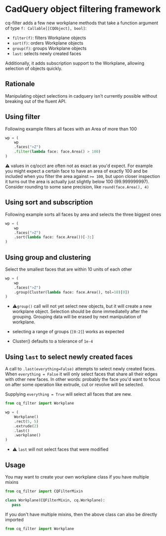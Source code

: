 # CadQuery object filtering framework


cq-filter adds a few new workplane methods that take a function argument
of type `f: Callable[[CQObject], bool]`:

* `filter(f)`: filters Workplane objects
* `sort(f)`: orders Workplane objects
* `group(f)`: groups Workplane objects
* `last`: selects newly created faces

Additionally, it adds subscription support to the Workplane, allowing 
selection of objects quickly.

## Rationale

Manipulating object selections in cadquery isn't currently possible without breaking out of the fluent API.


## Using filter

Following example filters all faces with an Area of more than 100

```python
wp = (
    wp
    .faces(">Z")
    .filter(lambda face: face.Area() > 100)
)
```

⚠️ values in cq/occt are often not as exact as you'd expect. For example you might expect a certain 
face to have an area of exactly 100 and be included when you filter the area against `>= 100`, but upon
closer inspection it turns out the area is actually just slightly below 100 (99.999999997). Consider rounding to some
sane precision, like `round(face.Area(), 4)`

## Using sort and subscription

Following example sorts all faces by area and selects the three biggest ones

```python
wp = (
    wp
    .faces(">Z")
    .sort(lambda face: face.Area())[-3:]
)
```

## Using group and clustering


Select the smallest faces that are within 10 units of each other

```python
wp = (
    wp
    .faces(">Z")
    .group(Cluster(lambda face: face.Area(), tol=10)[0])
)
```

* ⚠️`group()` call will not yet select new objects, but it will create a new workplane object.
Selection should be done immediatelly after the grouping. Grouping data will be erased by 
next manipulation of workplane.

* selecting a range of groups (`[0:2]`) works as expected

* Cluster() defaults to a tolerance of `1e-4`

## Using `last` to select newly created faces

A call to `.last(everything=False)` attempts to select newly created faces. When `everything = False` it will only
select faces that share all their edges with other new faces. In other words: probably the face you'd want to focus on
after some operation like extrude, cut or revolve will be selected. 

Supplying `everything = True` will select all faces that are new.

```python
from cq_filter import Workplane

wp = (
    Workplane()
    .rect(5, 5)
    .extrude(2)
    .last()
    .workplane()
)
```

* ⚠️ `last` will not select faces that were modified 


## Usage 

You may want to create your own workplane class if you have multiple mixins

```python 
from cq_filter import CQFilterMixin

class Workplane(CQFilterMixin, cq.Workplane):
   pass
```

If you don't have multiple mixins, then the above class can also be directly imported 

```python 
from cq_filter import Workplane
```